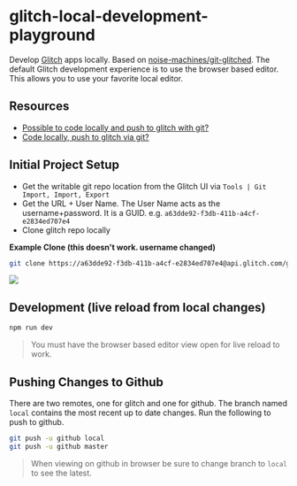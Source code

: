 # glitch-local-development-playground

Develop [Glitch](https://glitch.com) apps locally.  Based on [noise-machines/git-glitched](https://github.com/noise-machines/git-glitched).
The default Glitch development experience is to use the browser based editor.  This allows you to use your favorite local editor.

## Resources

* [Possible to code locally and push to glitch with git?](https://support.glitch.com/t/possible-to-code-locally-and-push-to-glitch-with-git/2704/3)
* [Code locally, push to glitch via git?](https://support.glitch.com/t/code-locally-push-to-glitch-via-git/4227/5?u=tim)

## Initial Project Setup

* Get the writable git repo location from the Glitch UI via `Tools | Git Import, Import, Export`
* Get the URL + User Name.  The User Name acts as the username+password.  It is a GUID.  e.g. `a63dde92-f3db-411b-a4cf-e2834ed707e4`
* Clone glitch repo locally

**Example Clone (this doesn't work.  username changed)**

```sh
git clone https://a63dde92-f3db-411b-a4cf-e2834ed707e4@api.glitch.com/git/glitch-local-development-playground
```

![](https://www.evernote.com/l/AAGIRoW8xEpJrrMq7J8uOiLFDgAjdZBhwJAB/image.png)

## Development (live reload from local changes)

```sh
npm run dev
```

> You must have the browser based editor view open for live reload to work.

## Pushing Changes to Github

There are two remotes, one for glitch and one for github.  The branch named `local` contains the most recent up to date changes.  Run the following to push to github.

```sh
git push -u github local
git push -u github master
```

> When viewing on github in browser be sure to change branch to `local` to see the latest.